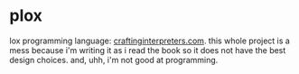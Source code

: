 # plox

lox programming language: [craftinginterpreters.com](http://www.craftinginterpreters.com/). this whole project is a mess because i'm writing it as i read the book so it does not have the best design choices. and, uhh, i'm not good at programming.